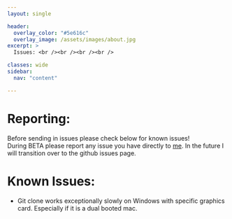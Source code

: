 ```yaml
---
layout: single

header:
  overlay_color: "#5e616c"
  overlay_image: /assets/images/about.jpg
excerpt: >
  Issues: <br /><br /><br /><br />

classes: wide 
sidebar:
  nav: "content" 

---
```


# Reporting:
Before sending in issues please check below for known issues!
<br />
During BETA please report any issue you have directly to [me](mailto:zquinlan@gmail.com). In the future I will transition over to the github issues page.

# Known Issues:
- Git clone works exceptionally slowly on Windows with specific graphics card. Especially if it is a dual booted mac.